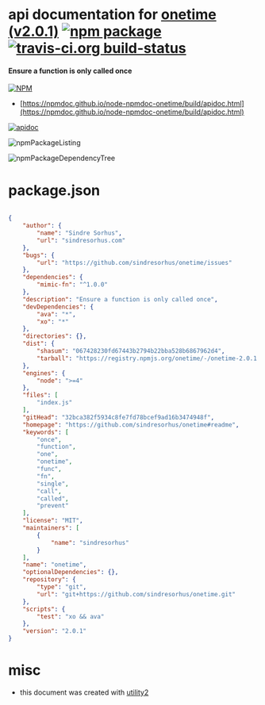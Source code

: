 # api documentation for  [onetime (v2.0.1)](https://github.com/sindresorhus/onetime#readme)  [![npm package](https://img.shields.io/npm/v/npmdoc-onetime.svg?style=flat-square)](https://www.npmjs.org/package/npmdoc-onetime) [![travis-ci.org build-status](https://api.travis-ci.org/npmdoc/node-npmdoc-onetime.svg)](https://travis-ci.org/npmdoc/node-npmdoc-onetime)
#### Ensure a function is only called once

[![NPM](https://nodei.co/npm/onetime.png?downloads=true&downloadRank=true&stars=true)](https://www.npmjs.com/package/onetime)

- [https://npmdoc.github.io/node-npmdoc-onetime/build/apidoc.html](https://npmdoc.github.io/node-npmdoc-onetime/build/apidoc.html)

[![apidoc](https://npmdoc.github.io/node-npmdoc-onetime/build/screenCapture.buildCi.browser.%252Ftmp%252Fbuild%252Fapidoc.html.png)](https://npmdoc.github.io/node-npmdoc-onetime/build/apidoc.html)

![npmPackageListing](https://npmdoc.github.io/node-npmdoc-onetime/build/screenCapture.npmPackageListing.svg)

![npmPackageDependencyTree](https://npmdoc.github.io/node-npmdoc-onetime/build/screenCapture.npmPackageDependencyTree.svg)



# package.json

```json

{
    "author": {
        "name": "Sindre Sorhus",
        "url": "sindresorhus.com"
    },
    "bugs": {
        "url": "https://github.com/sindresorhus/onetime/issues"
    },
    "dependencies": {
        "mimic-fn": "^1.0.0"
    },
    "description": "Ensure a function is only called once",
    "devDependencies": {
        "ava": "*",
        "xo": "*"
    },
    "directories": {},
    "dist": {
        "shasum": "067428230fd67443b2794b22bba528b6867962d4",
        "tarball": "https://registry.npmjs.org/onetime/-/onetime-2.0.1.tgz"
    },
    "engines": {
        "node": ">=4"
    },
    "files": [
        "index.js"
    ],
    "gitHead": "32bca382f5934c8fe7fd78bcef9ad16b3474948f",
    "homepage": "https://github.com/sindresorhus/onetime#readme",
    "keywords": [
        "once",
        "function",
        "one",
        "onetime",
        "func",
        "fn",
        "single",
        "call",
        "called",
        "prevent"
    ],
    "license": "MIT",
    "maintainers": [
        {
            "name": "sindresorhus"
        }
    ],
    "name": "onetime",
    "optionalDependencies": {},
    "repository": {
        "type": "git",
        "url": "git+https://github.com/sindresorhus/onetime.git"
    },
    "scripts": {
        "test": "xo && ava"
    },
    "version": "2.0.1"
}
```



# misc
- this document was created with [utility2](https://github.com/kaizhu256/node-utility2)
